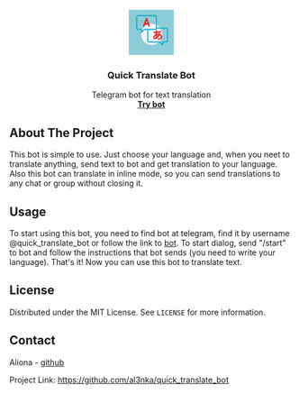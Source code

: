 <br />
<div align="center">
  <a href="https://github.com/othneildrew/Best-README-Template">
    <img src="img/botpic.png" alt="Logo" width="80" height="80">
  </a>

  <h3 align="center">Quick Translate Bot</h3>

  <p align="center">
    Telegram bot for text translation
    <br />
    <a href="https://t.me/quick_translate_bot"><strong>Try bot</strong></a>
  </p>
</div>


## About The Project

This bot is simple to use. Just choose your language and, when you neet to translate anything, send text to bot and get translation to your language. Also this bot can translate in inline mode, so you can send translations to any chat or group without closing it.


## Usage

To start using this bot, you need to find bot at telegram, find it by username
@quick_translate_bot or follow the link to [bot](https://t.me/quick_translate_bot). To
start dialog, send "/start" to bot and follow the instructions that bot sends
(you need to write your language). That's it! Now you can use this bot to translate text.


## License

Distributed under the MIT License. See `LICENSE` for more information.


## Contact

Aliona - [github](https://github.com/al3nka)

Project Link: https://github.com/al3nka/quick_translate_bot
